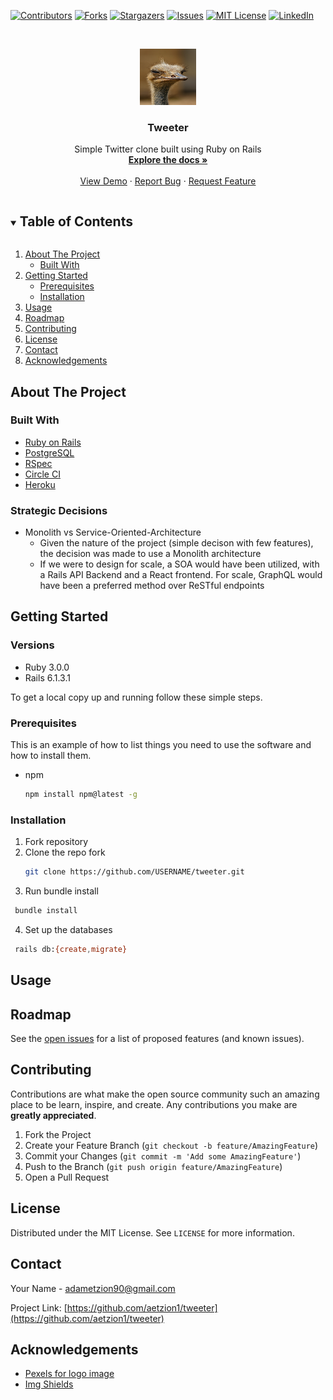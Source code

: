 <!-- PROJECT SHIELDS -->
<!--
*** I'm using markdown "reference style" links for readability.
*** Reference links are enclosed in brackets [ ] instead of parentheses ( ).
*** See the bottom of this document for the declaration of the reference variables
*** for contributors-url, forks-url, etc. This is an optional, concise syntax you may use.
*** https://www.markdownguide.org/basic-syntax/#reference-style-links
-->
[![Contributors][contributors-shield]][contributors-url]
[![Forks][forks-shield]][forks-url]
[![Stargazers][stars-shield]][stars-url]
[![Issues][issues-shield]][issues-url]
[![MIT License][license-shield]][license-url]
[![LinkedIn][linkedin-shield]][linkedin-url]



<!-- PROJECT LOGO -->
<br />
<p align="center">
  <a href="https://github.com/aetzion1/tweeter">
    <img src="app/assets/images/logo.png" alt="Logo" width="90" height="90">
  </a>

  <h3 align="center">Tweeter</h3>

  <p align="center">
    Simple Twitter clone built using Ruby on Rails
    <br />
    <a href="https://github.com/aetzion1/tweeter"><strong>Explore the docs »</strong></a>
    <br />
    <br />
    <a href="https://github.com/aetzion1/tweeter">View Demo</a>
    ·
    <a href="https://github.com/aetzion1/tweeter/issues">Report Bug</a>
    ·
    <a href="https://github.com/aetzion1/tweeter/issues">Request Feature</a>
  </p>
</p>



<!-- TABLE OF CONTENTS -->
<details open="open">
  <summary><h2 style="display: inline-block">Table of Contents</h2></summary>
  <ol>
    <li>
      <a href="#about-the-project">About The Project</a>
      <ul>
        <li><a href="#built-with">Built With</a></li>
      </ul>
    </li>
    <li>
      <a href="#getting-started">Getting Started</a>
      <ul>
        <li><a href="#prerequisites">Prerequisites</a></li>
        <li><a href="#installation">Installation</a></li>
      </ul>
    </li>
    <li><a href="#usage">Usage</a></li>
    <li><a href="#roadmap">Roadmap</a></li>
    <li><a href="#contributing">Contributing</a></li>
    <li><a href="#license">License</a></li>
    <li><a href="#contact">Contact</a></li>
    <li><a href="#acknowledgements">Acknowledgements</a></li>
  </ol>
</details>



<!-- ABOUT THE PROJECT -->
## About The Project

### Built With

* [Ruby on Rails](https://rubyonrails.org/)
* [PostgreSQL](https://www.postgresql.org/)
* [RSpec](https://github.com/rspec/rspec-rails)
* [Circle CI](https://circleci.com/)
* [Heroku](https://heroku.com/)

### Strategic Decisions

* Monolith vs Service-Oriented-Architecture
  - Given the nature of the project (simple decison with few features), the decision was made to use a Monolith architecture
  - If we were to design for scale, a SOA would have been utilized, with a Rails API Backend and a React frontend. For scale, GraphQL would have been a preferred method over ReSTful endpoints

<!-- GETTING STARTED -->
## Getting Started

### Versions

- Ruby 3.0.0
- Rails 6.1.3.1
<!-- * System dependencies
* Configuration
* Database creation
* Database initialization
* How to run the test suite
* Services (job queues, cache servers, search engines, etc.)
* Deployment instructions -->


To get a local copy up and running follow these simple steps.

### Prerequisites

This is an example of how to list things you need to use the software and how to install them.
* npm
  ```sh
  npm install npm@latest -g
  ```

### Installation
1. Fork repository
2. Clone the repo fork
   ```sh
   git clone https://github.com/USERNAME/tweeter.git
   ```
3. Run bundle install
  ```sh
   bundle install
   ```
4. Set up the databases 
  ```sh
   rails db:{create,migrate}
   ```
   



<!-- USAGE EXAMPLES -->
## Usage

<!-- ROADMAP -->
## Roadmap

See the [open issues](https://github.com/aetzion1/tweeter/issues) for a list of proposed features (and known issues).



<!-- CONTRIBUTING -->
## Contributing

Contributions are what make the open source community such an amazing place to be learn, inspire, and create. Any contributions you make are **greatly appreciated**.

1. Fork the Project
2. Create your Feature Branch (`git checkout -b feature/AmazingFeature`)
3. Commit your Changes (`git commit -m 'Add some AmazingFeature'`)
4. Push to the Branch (`git push origin feature/AmazingFeature`)
5. Open a Pull Request



<!-- LICENSE -->
## License

Distributed under the MIT License. See `LICENSE` for more information.



<!-- CONTACT -->
## Contact

Your Name - adametzion90@gmail.com

Project Link: [https://github.com/aetzion1/tweeter](https://github.com/aetzion1/tweeter)

<!-- ACKNOWLEDGEMENTS -->
## Acknowledgements

* [Pexels for logo image](https://www.pexels.com/)
* [Img Shields](https://shields.io)

<!-- MARKDOWN LINKS & IMAGES -->
<!-- https://www.markdownguide.org/basic-syntax/#reference-style-links -->
[contributors-shield]: https://img.shields.io/github/contributors/aetzion1/tweeter.svg?style=for-the-badge
[contributors-url]: https://github.com/aetzion1/tweeter/graphs/contributors
[forks-shield]: https://img.shields.io/github/forks/aetzion1/tweeter.svg?style=for-the-badge
[forks-url]: https://github.com/aetzion1/tweeter/network/members
[stars-shield]: https://img.shields.io/github/stars/aetzion1/tweeter.svg?style=for-the-badge
[stars-url]: https://github.com/aetzion1/tweeter/stargazers
[issues-shield]: https://img.shields.io/github/issues/aetzion1/tweeter.svg?style=for-the-badge
[issues-url]: https://github.com/aetzion1/tweeter/issues
[license-shield]: https://img.shields.io/github/license/aetzion1/tweeter.svg?style=for-the-badge
[license-url]: https://github.com/aetzion1/tweeter/blob/master/LICENSE.txt
[linkedin-shield]: https://img.shields.io/badge/-LinkedIn-black.svg?style=for-the-badge&logo=linkedin&colorB=555
[linkedin-url]: https://linkedin.com/in/adametzion

